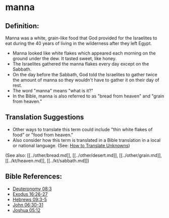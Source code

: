 # manna #

## Definition: ##

Manna was a white, grain-like food that God provided for the Israelites to eat during the 40 years of living in the wilderness after they left Egypt.

* Manna looked like white flakes which appeared each morning on the ground under the dew. It tasted sweet, like honey.
* The Israelites gathered the manna flakes every day except on the Sabbath.
* On the day before the Sabbath, God told the Israelites to gather twice the amount of manna so they wouldn't have to gather it on their day of rest.
* The word "manna" means "what is it?"
* In the Bible, manna is also referred to as "bread from heaven" and "grain from heaven."

## Translation Suggestions ##

* Other ways to translate this term could include "thin white flakes of food" or "food from heaven."
* Also consider how this term is translated in a Bible translation in a local or national language. (See: [How to Translate Unknowns](en/ta-vol1/translate/man/translate-unknown))

(See also: [[../other/bread.md]], [[../other/desert.md]], [[../other/grain.md]], [[../kt/heaven.md]], [[../kt/sabbath.md]])

## Bible References: ##

* [Deuteronomy 08:3](en/tn/deu/help/08/03)
* [Exodus 16:26-27](en/tn/exo/help/16/26)
* [Hebrews 09:3-5](en/tn/heb/help/09/03)
* [John 06:30-31](en/tn/jhn/help/06/30)
* [Joshua 05:12](en/tn/jos/help/05/12)